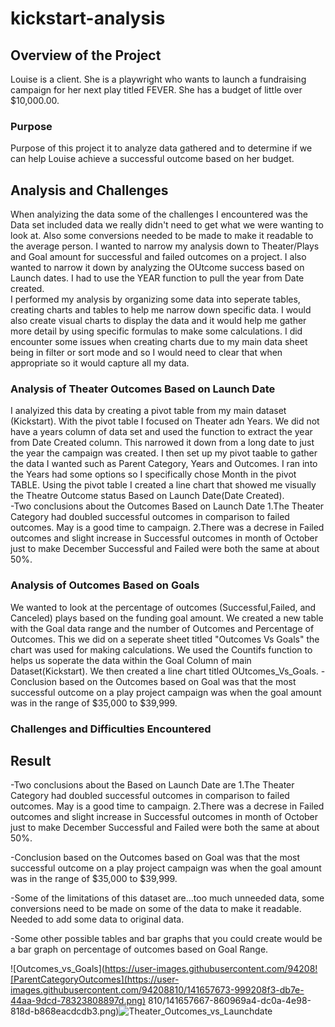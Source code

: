 # kickstart-analysis
## Overview of the Project
Louise is a client. She is a playwright who wants to launch a fundraising campaign for her next play titled FEVER. She has a budget of little over $10,000.00.  
### Purpose
Purpose of this project it to analyze data gathered and to determine if we can help Louise achieve a successful outcome based on her budget. 
## Analysis and Challenges
When analyizing the data some of the challenges I encountered was the Data set included data we really didn't need to get what we were wanting to look at. Also some conversions needed to be made to make it readable to the average person. I wanted to narrow my analysis down to Theater/Plays and Goal amount for successful and failed outcomes on a project. I also wanted to narrow it down by analyzing the OUtcome success based on Launch dates.  I had to use the YEAR function to pull the year from Date created.  
I performed my analysis by organizing some data into seperate tables, creating charts and tables to help me narrow down specific data. 
I would also create visual charts to display the data and it would help me gather more detail by using specific formulas to make some calculations. I did encounter some issues when creating charts due to my main data sheet being in filter or sort mode and so I would need to clear that when appropriate so it would capture all my data. 

### Analysis of Theater Outcomes Based on Launch Date
I analyized this data by creating a pivot table from my main dataset (Kickstart). With the pivot table I focused on Theater adn Years. We did not have a years column of data set and used the function to extract the year from Date Created column.  This narrowed it down from a long date to just the year the campaign was created. I then set up my pivot taable to gather the data I wanted such as Parent Category, Years and Outcomes. I ran into the Years had some options so I specifically chose Month in the pivot TABLE. Using the pivot table I created a line chart that showed me visually the Theatre Outcome status Based on Launch Date(Date Created).  
-Two conclusions about the Outcomes Based on Launch Date 
    1.The Theater Category had doubled successful outcomes in comparison to failed outcomes.
        May is a good time to campaign. 
    2.There was a decrese in Failed outcomes and slight increase in Successful outcomes in month of October just to make December Successful and Failed were both the same at about 50%. 

### Analysis of Outcomes Based on Goals
We wanted to look at the percentage of outcomes (Successful,Failed, and Canceled) plays based on the funding goal amount. We created a new table with the Goal data range and the number of Outcomes and Percentage of Outcomes. This we did on a seperate sheet titled "Outcomes Vs Goals"
the chart was used for making calculations. We used the Countifs function to helps us soperate the data within the Goal Column of main Dataset(Kickstart). We then created a line chart titled OUtcomes_Vs_Goals. 
-Conclusion based on the Outcomes based on Goal was that the most successful outcome on a play project campaign was when the goal amount was in the range of $35,000 to $39,999. 


### Challenges and Difficulties Encountered

## Result

-Two conclusions about the  Based on Launch Date are
   1.The Theater Category had doubled successful outcomes in comparison to failed outcomes.
        May is a good time to campaign. 
    2.There was a decrese in Failed outcomes and slight increase in Successful outcomes in month of October just to make December Successful and Failed were both the same at about 50%. 

-Conclusion based on the Outcomes based on Goal was that the most successful outcome on a play project campaign was when the goal amount was in the range of $35,000 to $39,999. 


-Some of the limitations of this dataset are...too much unneeded data, some conversions need to be made on some of the data to make it readable. Needed to add some data to original data. 

-Some other possible tables and bar graphs that you could create would be a bar graph on percentage of outcomes based on Goal Range. 

![Outcomes_vs_Goals](https://user-images.githubusercontent.com/94208![ParentCategoryOutcomes](https://user-images.githubusercontent.com/94208810/141657673-999208f3-db7e-44aa-9dcd-78323808897d.png)
810/141657667-860969a4-dc0a-4e98-818d-b868eacdcdb3.png)![Theater_Outcomes_vs_Launchdate](https://user-images.githubusercontent.com/94208810/141657676-2da7d5e3-56c5-4cdf-8cb6-131dc1f5a71c.png)

